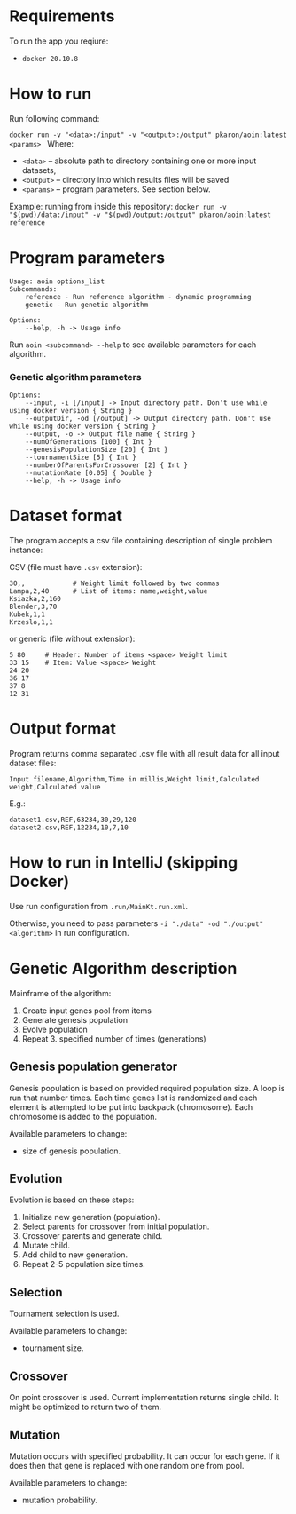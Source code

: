 # Requirements

To run the app you reqiure:
* `docker 20.10.8`

# How to run

Run following command:

`docker run -v "<data>:/input" -v "<output>:/output" pkaron/aoin:latest <params>
`
Where:
* `<data>` – absolute path to directory containing one or more input datasets,
* `<output>` – directory into which results files will be saved
* `<params>` – program parameters. See section below.

Example: running from inside this repository: `docker run -v "$(pwd)/data:/input" -v "$(pwd)/output:/output" pkaron/aoin:latest reference`

# Program parameters

```
Usage: aoin options_list
Subcommands: 
    reference - Run reference algorithm - dynamic programming
    genetic - Run genetic algorithm

Options: 
    --help, -h -> Usage info 
```

Run `aoin <subcommand> --help` to see available parameters for each algorithm.

### Genetic algorithm parameters

```text
Options: 
    --input, -i [/input] -> Input directory path. Don't use while using docker version { String }
    --outputDir, -od [/output] -> Output directory path. Don't use while using docker version { String }
    --output, -o -> Output file name { String }
    --numOfGenerations [100] { Int }
    --genesisPopulationSize [20] { Int }
    --tournamentSize [5] { Int }
    --numberOfParentsForCrossover [2] { Int }
    --mutationRate [0.05] { Double }
    --help, -h -> Usage info 
```

# Dataset format

The program accepts a csv file containing description of single problem instance:

CSV (file must have `.csv` extension):
```text
30,,            # Weight limit followed by two commas
Lampa,2,40      # List of items: name,weight,value
Ksiazka,2,160
Blender,3,70
Kubek,1,1
Krzeslo,1,1
```

or generic (file without extension):
```text
5 80     # Header: Number of items <space> Weight limit
33 15    # Item: Value <space> Weight
24 20
36 17
37 8
12 31
```

# Output format

Program returns comma separated .csv file with all result data for all input dataset files:
```text
Input filename,Algorithm,Time in millis,Weight limit,Calculated weight,Calculated value
```

E.g.:
```text
dataset1.csv,REF,63234,30,29,120
dataset2.csv,REF,12234,10,7,10
```

# How to run in IntelliJ (skipping Docker)

Use run configuration from `.run/MainKt.run.xml`.

Otherwise, you need to pass parameters `-i "./data" -od "./output" <algorithm>` in run configuration.

# Genetic Algorithm description

Mainframe of the algorithm:
1. Create input genes pool from items
2. Generate genesis population
3. Evolve population
4. Repeat 3. specified number of times (generations)

## Genesis population generator

Genesis population is based on provided required population size. A loop is run that number
times. Each time genes list is randomized and each element is attempted to be put into backpack
(chromosome). Each chromosome is added to the population.

Available parameters to change:
- size of genesis population.

## Evolution

Evolution is based on these steps:
1. Initialize new generation (population).
2. Select parents for crossover from initial population.
3. Crossover parents and generate child.
4. Mutate child.
5. Add child to new generation.
6. Repeat 2-5 population size times.

## Selection

Tournament selection is used. 

Available parameters to change:
- tournament size.

## Crossover

On point crossover is used. Current implementation returns single child.
It might be optimized to return two of them.

## Mutation

Mutation occurs with specified probability. It can occur for each gene.
If it does then that gene is replaced with one random one from pool.

Available parameters to change:
- mutation probability.
